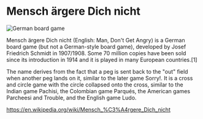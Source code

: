 # Mensch ärgere Dich nicht

![German board game](https://upload.wikimedia.org/wikipedia/commons/thumb/6/68/Mensch%C3%84rgereDichNicht_Germany1929_front.jpg/1024px-Mensch%C3%84rgereDichNicht_Germany1929_front.jpg)

Mensch ärgere Dich nicht (English: Man, Don't Get Angry) is a German board game (but not a German-style board game), developed by Josef Friedrich Schmidt in 1907/1908. Some 70 million copies have been sold since its introduction in 1914 and it is played in many European countries.[1]

The name derives from the fact that a peg is sent back to the "out" field when another peg lands on it, similar to the later game Sorry!. It is a cross and circle game with the circle collapsed onto the cross, similar to the Indian game Pachisi, the Colombian game Parqués, the American games Parcheesi and Trouble, and the English game Ludo.

https://en.wikipedia.org/wiki/Mensch_%C3%A4rgere_Dich_nicht
